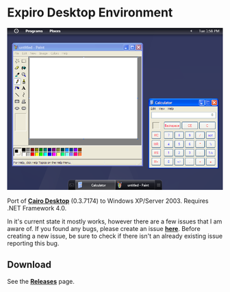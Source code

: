 # Expiro Desktop Environment

![Expiro Desktop running on Windows XP](https://github.com/basiccube/ExpiroDesktop/blob/master/Art/preview.png?raw=true)

Port of **[Cairo Desktop](https://github.com/cairoshell/cairoshell)** (0.3.7174) to Windows XP/Server 2003.
Requires .NET Framework 4.0.

In it's current state it mostly works, however there are a few issues that I am aware of. If you found any bugs, please create an issue **[here](https://github.com/basiccube/ExpiroDesktop/issues)**. Before creating a new issue, be sure to check if there isn't an already existing issue reporting this bug.

## Download

See the **[Releases](https://github.com/basiccube/ExpiroDesktop/releases)** page.
